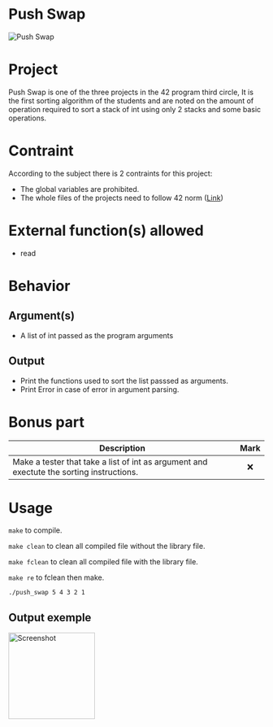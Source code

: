 # Push Swap
<img alt="Push Swap" src="https://img.shields.io/static/v1?label=Push Swap&message=84+/+125&color=orange&style=plastic"/>

# Project
Push Swap is one of the three projects in the 42 program third circle, It is the first sorting algorithm of the students and are noted on the amount of operation required to sort a stack of int using only 2 stacks and some basic operations.

# Contraint
According to the subject there is 2 contraints for this project:
*  The global variables are prohibited.
*  The whole files of the projects need to follow 42 norm ([Link](https://github.com/42School/norminette/blob/master/pdf/en.norm.pdf))

# External function(s) allowed
* read

# Behavior

## Argument(s)
* A list of int passed as the program arguments 

## Output
* Print the functions used to sort the list passsed as arguments.
* Print Error in case of error in argument parsing. 

# Bonus part
| Description | Mark |
|      --     |:----:|
| Make a tester that take a list of int as argument and exectute the sorting instructions. | :x: |


# Usage

``make`` to compile.

``make clean`` to clean all compiled file without the library file.

``make fclean`` to clean all compiled file with the library file.

``make re`` to fclean then make.

``./push_swap 5 4 3 2 1``

## Output exemple

<img width="170" alt="Screenshot" src="https://github.com/m-juin/push_swap/assets/114703612/de639f3e-a97e-4fee-8bfd-ff51837ea14c">
